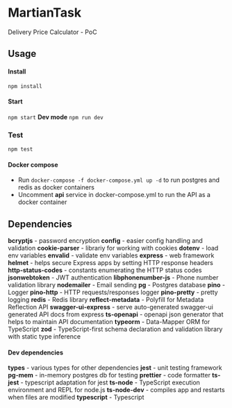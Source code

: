 # MartianTask
Delivery Price Calculator - PoC


## Usage
#### Install
`npm install`
#### Start
`npm start`
**Dev mode**
`npm run dev`
### Test
`npm test`
#### Docker compose
- Run `docker-compose -f docker-compose.yml up -d` to run postgres and redis as docker containers
- Uncomment **api** service in docker-compose.yml to run the API as a docker container

## Dependencies

**bcryptjs** - password encryption
**config** - easier config handling and validation
**cookie-parser** - librariy for working with cookies
**dotenv** - load env variables
**envalid** - validate env variables
**express** - web framework
**helmet** - helps secure Express apps by setting HTTP response headers
**http-status-codes** - constants enumerating the HTTP status codes
**jsonwebtoken** - JWT authentication
**libphonenumber-js** - Phone number validation library
**nodemailer** - Email sending
**pg** - Postgres database
**pino** - Logger
**pino-http** - HTTP requests/responses logger
**pino-pretty** - pretty logging
**redis** - Redis library
**reflect-metadata** - Polyfill for Metadata Reflection API
**swagger-ui-express** - serve auto-generated swagger-ui generated API docs from express
**ts-openapi** - openapi json generator that helps to maintain API documentation
**typeorm** - Data-Mapper ORM for TypeScript
**zod** - TypeScript-first schema declaration and validation library with static type inference

#### Dev dependencies
**types** - various types for other dependencies
**jest** - unit testing framework
**pg-mem** - in-memory postgres db for testing
**prettier** - code formatter
**ts-jest** - typescript adaptation for jest
**ts-node** - TypeScript execution environment and REPL for node.js
**ts-node-dev** - compiles app and restarts when files are modified
**typescript** - Typescript

